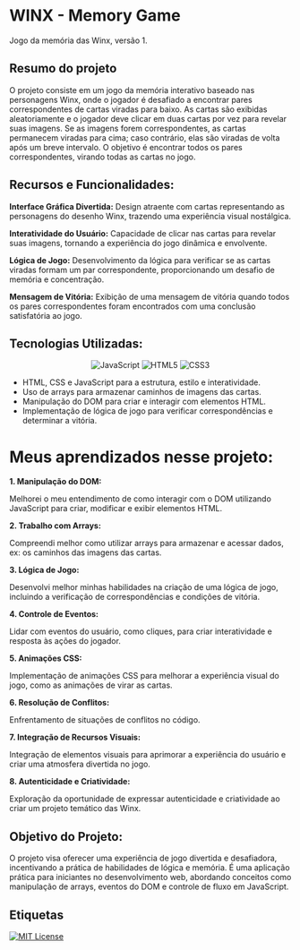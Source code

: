 # WINX - Memory Game

Jogo da memória das Winx, versão 1.

## Resumo do projeto

O projeto consiste em um jogo da memória interativo baseado nas personagens Winx, onde o jogador é desafiado a encontrar pares correspondentes de cartas viradas para baixo. As cartas são exibidas aleatoriamente e o jogador deve clicar em duas cartas por vez para revelar suas imagens. Se as imagens forem correspondentes, as cartas permanecem viradas para cima; caso contrário, elas são viradas de volta após um breve intervalo. O objetivo é encontrar todos os pares correspondentes, virando todas as cartas no jogo.

## Recursos e Funcionalidades:

**Interface Gráfica Divertida:** Design atraente com cartas representando as personagens do desenho Winx, trazendo uma experiência visual nostálgica.

**Interatividade do Usuário:** Capacidade de clicar nas cartas para revelar suas imagens, tornando a experiência do jogo dinâmica e envolvente.

**Lógica de Jogo:** Desenvolvimento da lógica para verificar se as cartas viradas formam um par correspondente, proporcionando um desafio de memória e concentração.

**Mensagem de Vitória:** Exibição de uma mensagem de vitória quando todos os pares correspondentes foram encontrados com uma conclusão satisfatória ao jogo.

## Tecnologias Utilizadas:

<div align="center">

![JavaScript](https://img.shields.io/badge/JavaScript-668?style=for-the-badge&logo=javascript&logoColor=f7df1e)
![HTML5](https://img.shields.io/badge/HTML5-668?style=for-the-badge&logo=html5)
![CSS3](https://img.shields.io/badge/CSS3-668?style=for-the-badge&logo=css3&logoColor=264CE4)

</div>

- HTML, CSS e JavaScript para a estrutura, estilo e interatividade.
- Uso de arrays para armazenar caminhos de imagens das cartas.
- Manipulação do DOM para criar e interagir com elementos HTML.
- Implementação de lógica de jogo para verificar correspondências e determinar a vitória.

# Meus aprendizados nesse projeto:

**1. Manipulação do DOM:**

Melhorei o meu entendimento de como interagir com o DOM utilizando JavaScript para criar, modificar e exibir elementos HTML.

**2. Trabalho com Arrays:**

Compreendi melhor como utilizar arrays para armazenar e acessar dados, ex: os caminhos das imagens das cartas.

**3. Lógica de Jogo:**

Desenvolvi melhor minhas habilidades na criação de uma lógica de jogo, incluindo a verificação de correspondências e condições de vitória.

**4. Controle de Eventos:**

Lidar com eventos do usuário, como cliques, para criar interatividade e resposta às ações do jogador.

**5. Animações CSS:**

Implementação de animações CSS para melhorar a experiência visual do jogo, como as animações de virar as cartas.

**6. Resolução de Conflitos:**

Enfrentamento de situações de conflitos no código.

**7. Integração de Recursos Visuais:**

Integração de elementos visuais para aprimorar a experiência do usuário e criar uma atmosfera divertida no jogo.

**8. Autenticidade e Criatividade:**

Exploração da oportunidade de expressar autenticidade e criatividade ao criar um projeto temático das Winx.

## Objetivo do Projeto:

O projeto visa oferecer uma experiência de jogo divertida e desafiadora, incentivando a prática de habilidades de lógica e memória. É uma aplicação prática para iniciantes no desenvolvimento web, abordando conceitos como manipulação de arrays, eventos do DOM e controle de fluxo em JavaScript.

## Etiquetas

[![MIT License](https://img.shields.io/badge/License-MIT-green.svg)](https://choosealicense.com/licenses/mit/)
